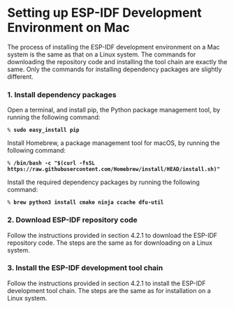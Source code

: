 # Setting up ESP-IDF Development Environment on Mac
The process of installing the ESP-IDF development environment on a Mac
system is the same as that on a Linux system. The commands for
downloading the repository code and installing the tool chain are
exactly the same. Only the commands for installing dependency packages
are slightly different.

### 1. Install dependency packages

Open a terminal, and install pip, the Python package management tool, by
running the following command:

<pre><code>% <b>sudo easy_install pip</b></code></pre>

Install Homebrew, a package management tool for macOS, by running the
following command:

<pre><code>% <b>/bin/bash -c "$(curl -fsSL https://raw.githubusercontent.com/Homebrew/install/HEAD/install.sh)"</b></code></pre>

Install the required dependency packages by running the following
command:

<pre><code>% <b>brew python3 install cmake ninja ccache dfu-util</b></code></pre>

### 2. Download ESP-IDF repository code

Follow the instructions provided in section 4.2.1 to download the
ESP-IDF repository code. The steps are the same as for downloading on a
Linux system.

### 3. Install the ESP-IDF development tool chain

Follow the instructions provided in section 4.2.1 to install the ESP-IDF
development tool chain. The steps are the same as for installation on a
Linux system.
